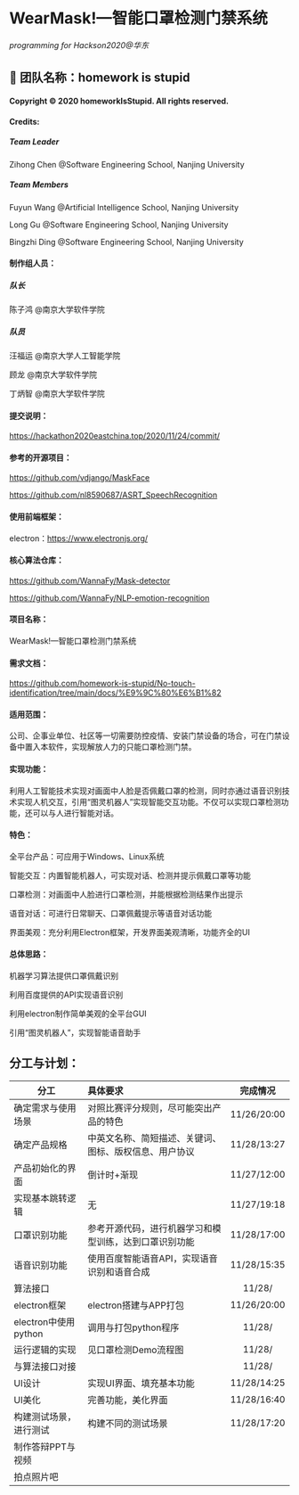 # WearMask!—智能口罩检测门禁系统
###### programming for Hackson2020@华东

## 👋 团队名称：homework is stupid

#### Copyright © 2020 homeworkIsStupid. All rights reserved.

#### Credits: 

##### Team Leader

Zihong Chen @Software Engineering School, Nanjing University

##### Team Members

Fuyun Wang @Artificial Intelligence School, Nanjing University

Long Gu @Software Engineering School, Nanjing University

Bingzhi Ding @Software Engineering School, Nanjing University

#### 制作组人员：

##### 队长

陈子鸿 @南京大学软件学院

##### 队员

汪福运 @南京大学人工智能学院

顾龙 @南京大学软件学院

丁炳智 @南京大学软件学院

#### 提交说明：

https://hackathon2020eastchina.top/2020/11/24/commit/

#### 参考的开源项目：

https://github.com/vdjango/MaskFace

https://github.com/nl8590687/ASRT_SpeechRecognition

#### 使用前端框架：

electron：https://www.electronjs.org/

#### 核心算法仓库：

https://github.com/WannaFy/Mask-detector

https://github.com/WannaFy/NLP-emotion-recognition

#### **项目名称**：

WearMask!—智能口罩检测门禁系统

#### **需求文档**：

https://github.com/homework-is-stupid/No-touch-identification/tree/main/docs/%E9%9C%80%E6%B1%82

#### **适用范围**：

公司、企事业单位、社区等一切需要防控疫情、安装门禁设备的场合，可在门禁设备中置入本软件，实现解放人力的只能口罩检测门禁。

#### **实现功能**：

利用人工智能技术实现对画面中人脸是否佩戴口罩的检测，同时亦通过语音识别技术实现人机交互，引用“图灵机器人”实现智能交互功能。不仅可以实现口罩检测功能，还可以与人进行智能对话。

#### **特色**：

全平台产品：可应用于Windows、Linux系统

智能交互：内置智能机器人，可实现对话、检测并提示佩戴口罩等功能

口罩检测：对画面中人脸进行口罩检测，并能根据检测结果作出提示

语音对话：可进行日常聊天、口罩佩戴提示等语音对话功能

界面美观：充分利用Electron框架，开发界面美观清晰，功能齐全的UI

#### **总体思路**：

机器学习算法提供口罩佩戴识别

利用百度提供的API实现语音识别

利用electron制作简单美观的全平台GUI

引用“图灵机器人”，实现智能语音助手

## 分工与计划：

| 分工                   | 具体要求                                               |  完成情况   |
| ---------------------- | :----------------------------------------------------- | :---------: |
| 确定需求与使用场景     | 对照比赛评分规则，尽可能突出产品的特色                 | 11/26/20:00 |
| 确定产品规格           | 中英文名称、简短描述、关键词、图标、版权信息、用户协议 | 11/28/13:27 |
| 产品初始化的界面       | 倒计时+渐现                                            | 11/27/12:00 |
| 实现基本跳转逻辑       | 无                                                     | 11/27/19:18 |
| 口罩识别功能           | 参考开源代码，进行机器学习和模型训练，达到口罩识别功能 | 11/28/17:00 |
| 语音识别功能           | 使用百度智能语音API，实现语音识别和语音合成            | 11/28/15:35 |
| 算法接口               |                                                        |   11/28/    |
| electron框架           | electron搭建与APP打包                                  | 11/26/20:00 |
| electron中使用python   | 调用与打包python程序                                   |   11/28/    |
| 运行逻辑的实现         | 见口罩检测Demo流程图                                   |   11/28/    |
| 与算法接口对接         |                                                        |   11/28/    |
| UI设计                 | 实现UI界面、填充基本功能                               | 11/28/14:25 |
| UI美化                 | 完善功能，美化界面                                     | 11/28/16:40 |
| 构建测试场景，进行测试 | 构建不同的测试场景                                     | 11/28/17:20 |
| 制作答辩PPT与视频      |                                                        |             |
| 拍点照片吧             |                                                        |             |

